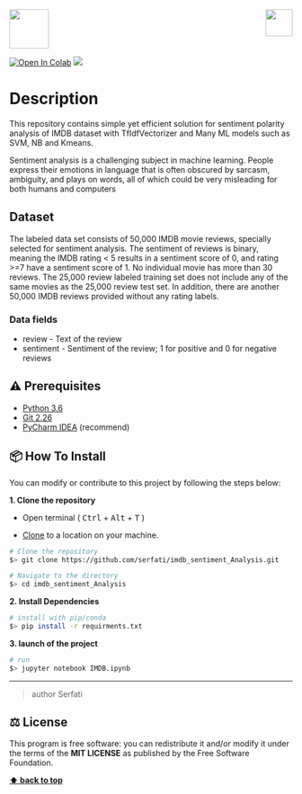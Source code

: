 <img src="https://in.bgu.ac.il/marketing/graphics/BGU.sig3-he-en-white.png" height="48px" align="right" /> 
<img src="https://upload.wikimedia.org/wikipedia/commons/thumb/6/69/IMDB_Logo_2016.svg/575px-IMDB_Logo_2016.svg.png" height="70px"/> 

  
  
[![Open In Colab](https://colab.research.google.com/assets/colab-badge.svg)](https://github.com/Serfati/velodrome/blob/master/IMDB.ipynb) ![](https://img.shields.io/apm/l/atomic-design-ui.svg?)
# Description  

This repository contains simple yet efficient solution for sentiment polarity analysis of IMDB dataset with TfIdfVectorizer and Many ML models such as SVM, NB and Kmeans.

Sentiment analysis is a challenging subject in machine learning. People express their emotions in language that is often obscured by sarcasm, ambiguity, and plays on words, all of which could be very misleading for both humans and computers

## Dataset 
The labeled data set consists of 50,000 IMDB movie reviews, specially selected for sentiment analysis. The sentiment of reviews is binary, meaning the IMDB rating < 5 results in a sentiment score of 0, and rating >=7 have a sentiment score of 1. No individual movie has more than 30 reviews. The 25,000 review labeled training set does not include any of the same movies as the 25,000 review test set. In addition, there are another 50,000 IMDB reviews provided without any rating labels.

### Data fields
- review - Text of the review
- sentiment - Sentiment of the review; 1 for positive  and 0 for negative reviews



## ⚠️ Prerequisites  
  
- [Python 3.6](https://www.python.org/download/releases/3.6/)  
- [Git 2.26](https://git-scm.com/downloads/)  
- [PyCharm IDEA](https://www.jetbrains.com/pycharm/) (recommend)  

## 📦 How To Install  
  
You can modify or contribute to this project by following the steps below:  
  
**1. Clone the repository**  
  
- Open terminal ( <kbd>Ctrl</kbd> + <kbd>Alt</kbd> + <kbd>T</kbd> )  
  
- [Clone](https://help.github.com/en/github/creating-cloning-and-archiving-repositories/cloning-a-repository) to a location on your machine.  
 ```bash  
 # Clone the repository 
 $> git clone https://github.com/serfati/imdb_sentiment_Analysis.git  

 # Navigate to the directory 
 $> cd imdb_sentiment_Analysis
  ``` 

**2. Install Dependencies**  
  
 ```bash  
 # install with pip/conda 
 $> pip install -r requirments.txt
 ```  

**3. launch of the project**  
  
 ```bash  
 # run 
 $> jupyter notebook IMDB.ipynb
 ```  

---  

> author Serfati
  
## ⚖️ License  
  
This program is free software: you can redistribute it and/or modify it under the terms of the **MIT LICENSE** as published by the Free Software Foundation.  
  
**[⬆ back to top](#description)**
